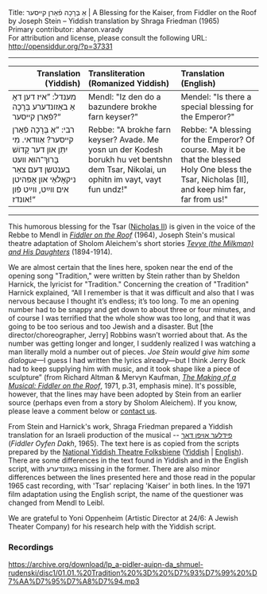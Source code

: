 <html>
<head></head>
<body>
Title: אַ בְּרָכָה פֿאַרן קײסער | A Blessing for the Kaiser, from Fiddler on the Roof by Joseph Stein – Yiddish translation by Shraga Friedman (1965)<br />
Primary contributor: aharon.varady<br />
For attribution and license, please consult the following URL: <a href="http://opensiddur.org/?p=37331">http://opensiddur.org/?p=37331</a>
<p />
<hr />

<table style="margin-left: auto;margin-right: auto;" class="draggable">
<thead><tr><th id="x" style="text-align: right;">Translation (Yiddish)</th><th style="text-align: left;">Transliteration (Romanized Yiddish)</th><th style="text-align: left;">Translation (English)</th></tr></thead>
<tbody>
<tr><td style="vertical-align:top;">
<div class="yiddish" lang="yi">
מענדל: 
”איז דען דאָ אַ באַזונדערע בְּרָכָה פֿאַרן קײסער?“
</span></div></td>
 
<td style="vertical-align:top;">
<div class="romanized-yiddish" lang="yi">
Mendl: 
"Iz den do a bazundere brokhe farn keyser?"
</span></div></td>
 
<td style="vertical-align:top;">
<div class="english" lang="en">
Mendel: 
"Is there a special blessing for the Emperor?"
</span></div></td></tr>

 
<tr><td style="vertical-align:top;">
<div class="yiddish" lang="yi">
רבי: 
”אַ בְּרָכָה פֿאַרן קײסער? אַװדאי. 
מִי יִתֵּן און דער קָדוֹשׁ בָּרוּךְ־הוּא 
װעט בענטשן דעם צאַר ניקאָלאַי 
און אָפּהיטן אים װײַט, װײַט פֿון אונדז!“
</span></div></td>
 
<td style="vertical-align:top;">
<div class="romanized-yiddish" lang="yi">
Rebbe: 
"A brokhe farn keyser? Avade. 
Me yosn un der Ḳodesh borukh hu 
vet bentshn dem Tsar, Nikolai, 
un ophitn im vayt, vayt fun undz!"
</span></div></td>
 
<td style="vertical-align:top;">
<div class="english" lang="en">
Rebbe: 
"A blessing for the Emperor? Of course. 
May it be that the blessed Holy One 
bless the Tsar, Nicholas [II], 
and keep him far, far from us!"
</div></td></tr>
</tbody></table>

<hr />

This humorous blessing for the Tsar (<a href="https://en.wikipedia.org/wiki/Nicholas_II_of_Russia">Nicholas II</a>) is given in the voice of the Rebbe to Mendl in <em><a href="https://en.wikipedia.org/wiki/Fiddler_on_the_Roof">Fiddler on the Roof</a></em> (1964), Joseph Stein's musical theatre adaptation of Sholom Aleichem's short stories <em><a href="https://archive.org/details/nybc201509">Tevye (the Milkman) and His Daughters</a></em> (1894-1914). 

We are almost certain that the lines here, spoken near the end of the opening song "Tradition," were written by Stein rather than by Sheldon Harnick, the lyricist for "Tradition." Concerning the creation of "Tradition" Harnick explained, “All I remember is that it was difficult and also that I was nervous because I thought it’s endless; it’s too long. To me an opening number had to be snappy and get down to about three or four minutes, and of course I was terrified that the whole show was too long, and that it was going to be too serious and too Jewish and a disaster. But [the director/choreographer, Jerry] Robbins  wasn’t worried about that. As the number was getting longer and longer, I suddenly realized I was watching a man literally mold a number out of pieces. <em>Joe Stein would give him some dialogue</em>—I guess I had written the lyrics already—but I think Jerry Bock had to keep supplying him with music, and it took shape like a piece of sculpture” (from Richard Altman & Mervyn Kaufman, <em><a href="https://archive.org/details/makingofmusical00altm">The Making of a Musical: Fiddler on the Roof</a></em>, 1971, p.31, emphasis mine). It's possible, however, that the lines may have been adopted by Stein from an earlier source (perhaps even from a story by Sholom Aleichem). If you know, please leave a comment below or <a href="/contact/">contact us</a>.

From Stein and Harnick's work, Shraga Friedman prepared a Yiddish translation for an Israeli production of the musical -- <span class="hebrew" lang="he"><a href="https://en.wikipedia.org/wiki/Fidler_Afn_Dakh">פידלער אױפן דאך</a></span> (<em>Fiddler Oyfen Dakh</em>, 1965). The text here is as copied from the scripts prepared by the <a href="https://nytf.org">National Yiddish Theatre Folksbiene</a> (<a href="https://nytf.org/wp-content/uploads/2019/08/פֿידלער-אױפֿן-דאַך.pdf">Yiddish</a> | <a href="https://nytf.org/wp-content/uploads/2019/08/Fiddler2018_Lyrics.pdf">English</a>). There are some differences in the text found in Yiddish and in the English script, with <span class="hebrew" lang="he">באַזונדערע</span> missing in the former. There are also minor differences between the lines presented here and those read in the popular 1965 cast recording, with 'Tsar' replacing 'Kaiser' in both lines. In the 1971 film adaptation using the English script, the name of the questioner was changed from Mendl to Leibl.

We are grateful to Yoni Oppenheim (Artistic Director at 24/6: A Jewish Theater Company) for his research help with the Yiddish script. 

<h3>Recordings</h3>

https://archive.org/download/lp_a-pidler-auipn-da_shmuel-rudenski/disc1/01.01.%20Tradition%20%3D%20%D7%93%D7%99%20%D7%AA%D7%95%D7%A8%D7%94.mp3

&nbsp;


</body>
</html>